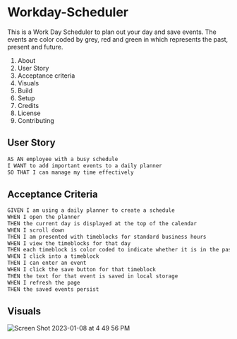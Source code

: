 # Workday-Scheduler
This is a Work Day Scheduler to plan out your day and save events. The events are color coded by grey, red and green in which represents the past, present and future.

1. About
2. User Story
3. Acceptance criteria 
4. Visuals
6. Build
7. Setup
8. Credits
9. License
10. Contributing

## User Story

```md
AS AN employee with a busy schedule
I WANT to add important events to a daily planner
SO THAT I can manage my time effectively
```

## Acceptance Criteria

```md
GIVEN I am using a daily planner to create a schedule
WHEN I open the planner
THEN the current day is displayed at the top of the calendar
WHEN I scroll down
THEN I am presented with timeblocks for standard business hours
WHEN I view the timeblocks for that day
THEN each timeblock is color coded to indicate whether it is in the past, present, or future
WHEN I click into a timeblock
THEN I can enter an event
WHEN I click the save button for that timeblock
THEN the text for that event is saved in local storage
WHEN I refresh the page
THEN the saved events persist
```

## Visuals 
![Screen Shot 2023-01-08 at 4 49 56 PM](https://user-images.githubusercontent.com/112981795/211223219-af6b604d-aed3-4a19-b250-cdc9f82137f5.png)
